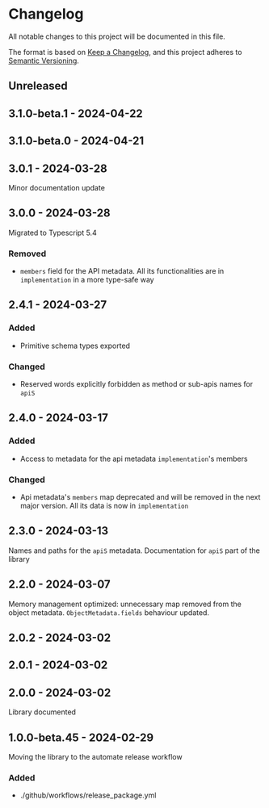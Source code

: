 # Changelog
All notable changes to this project will be documented in this file.

The format is based on [Keep a Changelog](https://keepachangelog.com/en/1.0.0/),
and this project adheres to [Semantic Versioning](https://semver.org/spec/v2.0.0.html).

## Unreleased

## 3.1.0-beta.1 - 2024-04-22

## 3.1.0-beta.0 - 2024-04-21

## 3.0.1 - 2024-03-28
Minor documentation update

## 3.0.0 - 2024-03-28
Migrated to Typescript 5.4

### Removed
- `members` field for the API metadata. All its functionalities are in `implementation` in a more type-safe way

## 2.4.1 - 2024-03-27
### Added
- Primitive schema types exported

### Changed
- Reserved words explicitly forbidden as method or sub-apis names for `apiS`

## 2.4.0 - 2024-03-17
### Added
- Access to metadata for the api metadata `implementation`'s members

### Changed
- Api metadata's `members` map deprecated and will be removed in the next major version. All its data is now in `implementation`

## 2.3.0 - 2024-03-13
Names and paths for the `apiS` metadata. Documentation for `apiS` part of the library

## 2.2.0 - 2024-03-07
Memory management optimized: unnecessary map removed from the object metadata.
`ObjectMetadata.fields` behaviour updated.

## 2.0.2 - 2024-03-02

## 2.0.1 - 2024-03-02

## 2.0.0 - 2024-03-02
Library documented

## 1.0.0-beta.45 - 2024-02-29
Moving the library to the automate release workflow

### Added
- ./github/workflows/release_package.yml
